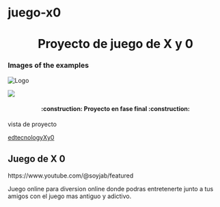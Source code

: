 # juego-x0<h1 align="center"> Proyecto de juego de X y 0  </h1>
### Images of the examples
![Logo](https://i.pinimg.com/736x/3a/dd/8b/3add8be4946954c875cdc2059c4b0d44.jpg)

 <p align="left">
   <img src="https://img.shields.io/badge/STATUS-EN%50DESAROLLO-blue">
   </p>
   <h4 align="center">
:construction: Proyecto en fase final :construction:
</h4>
   <a>vista de proyecto</a>
   
   [edtecnologyXy0](https://edg5latan.github.io/JuegoXy0/)
   
   <h2>Juego de X 0</h2>
   <p>https://www.youtube.com/@soyjab/featured</p>
    <p>Juego online para diversion online donde podras entretenerte junto a tus amigos con el juego mas antiguo y adictivo.</p>
